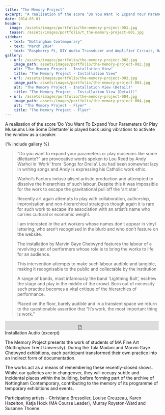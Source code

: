 ```yaml
---
title: "The Memory Project"
excerpt: "A realisation of the score ‘Do You Want To Expand Your Parameters Or Play Museums Like Some Dilettante’ is played back using vibrations to activate the window as a speaker."
date: 2014-03-01
header:
  image: /assets/images/portfolio/the-memory-project-001.jpg
  teaser: /assets/images/portfolio/t_the-memory-project-001.jpg
sidebar:
  - text: "Nottingham Contemporary"
  - text: "March 2014"
  - text: "Raspberry Pi, DIY Audio Transducer and Amplifier Circuit, Handouts."
gallery:
  - url: /assets/images/portfolio/the-memory-project-002.jpg
    image_path: assets/images/portfolio/the-memory-project-002.jpg
    alt: "The Memory Project - Installation View"
    title: "The Memory Project - Installation View"
  - url: /assets/images/portfolio/the-memory-project-003.jpg
    image_path: assets/images/portfolio/the-memory-project-003.jpg
    alt: "The Memory Project - Installation View (Detail)"
    title: "The Memory Project - Installation View (Detail)"
  - url: /assets/images/portfolio/the-memory-project-004.jpg
    image_path: assets/images/portfolio/the-memory-project-004.jpg
    alt: "The Memory Project - Flyer"
    title: "The Memory Project - Flyer"
---
```

A realisation of the score ‘Do You Want To Expand Your Parameters Or Play Museums Like Some Dilettante’ is played back using vibrations to activate the window as a speaker.

{% include gallery %}

> “Do you want to expand your parameters or play museums like some dilettante?” are provocative words spoken to Lou Reed by Andy Warhol in ‘Work’ from ‘Songs for Drella’. Lou had been somewhat lazy in writing songs and Andy is expressing his Catholic work ethic.
>
> Warhol’s Factory industrialised artistic production and attempted to dissolve the hierarchies of such labour. Despite this it was impossible for the work to escape the gravitational pull off the ‘art star’.
>
> Recently art again attempts to play with collaboration, authorship, improvisation and non-hierarchical strategies though again it is rare for such work to escape it’s association with an artist’s name who carries cultural or economic weight.
>
> I am interested in the art workers whose names don’t appear in vinyl lettering, who aren’t recognised in the blurb and who don’t feature on the website.
>
> The installation by Marvin Gaye Chetwynd features the labour of a revolving cast of performers whose role is to bring the works to life for an audience.
>
> This intervention attempts to make such labour audible and tangible, making it recognisable to the public and collectable by the institution.
>
> A range of bands, most infamously the band ‘Lightning Bolt’, eschew the stage and play in the middle of the crowd. Born out of necessity such practice becomes a vital critique of the hierarchies of performance.
>
> Placed on the floor, barely audible and in a transient space we return to the questionable assertion that “It’s work, the most important thing is work.”

<iframe src="https://archive.org/embed/DoYouWantToExpandYourParametersOrPlayMuseumsLikeSomeDilettanteexcerpt" width="500" height="30" frameborder="0" webkitallowfullscreen="true" mozallowfullscreen="true" allowfullscreen></iframe>

<figcaption>Installation Audio (excerpt)</figcaption>

The Memory Project presents the work of students of MA Fine Art (Nottingham Trent University). During the Tala Madani and Marvin Gaye Chetwynd exhibitions, each participant transformed their own practice into an indirect form of documentation.

The works act as a means of remembering these recently-closed shows. Whilst our galleries are in changeover, they will occupy subtle and incidental places within the building, before forming part of the archive of Nottingham Contemporary, contributing to the memory of its programme of temporary exhibitions and events.

Participating artists - Christiane Bressolier, Louise Creuzeau, Karen Hazelton, Katja Hock (MA Course Leader), Murray Royston-Ward and Susanne Thoene.
